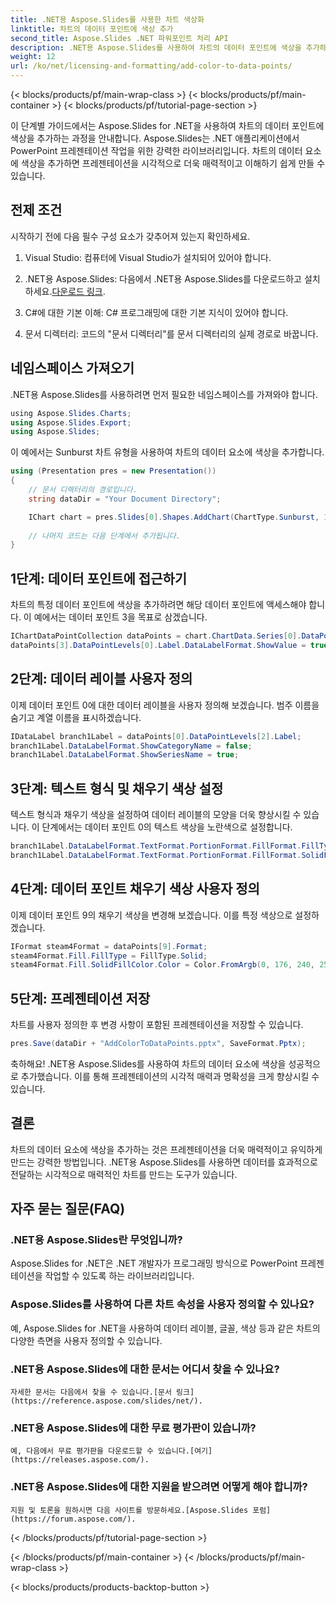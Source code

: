 ```yaml
---
title: .NET용 Aspose.Slides를 사용한 차트 색상화
linktitle: 차트의 데이터 포인트에 색상 추가
second_title: Aspose.Slides .NET 파워포인트 처리 API
description: .NET용 Aspose.Slides를 사용하여 차트의 데이터 포인트에 색상을 추가하는 방법을 알아보세요. 프레젠테이션을 시각적으로 향상하고 효과적으로 청중의 참여를 유도하세요.
weight: 12
url: /ko/net/licensing-and-formatting/add-color-to-data-points/
---
```


{< blocks/products/pf/main-wrap-class >}
{< blocks/products/pf/main-container >}
{< blocks/products/pf/tutorial-page-section >}


이 단계별 가이드에서는 Aspose.Slides for .NET을 사용하여 차트의 데이터 포인트에 색상을 추가하는 과정을 안내합니다. Aspose.Slides는 .NET 애플리케이션에서 PowerPoint 프레젠테이션 작업을 위한 강력한 라이브러리입니다. 차트의 데이터 요소에 색상을 추가하면 프레젠테이션을 시각적으로 더욱 매력적이고 이해하기 쉽게 만들 수 있습니다.

## 전제 조건

시작하기 전에 다음 필수 구성 요소가 갖추어져 있는지 확인하세요.

1. Visual Studio: 컴퓨터에 Visual Studio가 설치되어 있어야 합니다.

2.  .NET용 Aspose.Slides: 다음에서 .NET용 Aspose.Slides를 다운로드하고 설치하세요.[다운로드 링크](https://releases.aspose.com/slides/net/).

3. C#에 대한 기본 이해: C# 프로그래밍에 대한 기본 지식이 있어야 합니다.

4. 문서 디렉터리: 코드의 "문서 디렉터리"를 문서 디렉터리의 실제 경로로 바꿉니다.

## 네임스페이스 가져오기

.NET용 Aspose.Slides를 사용하려면 먼저 필요한 네임스페이스를 가져와야 합니다. 

```csharp
﻿using Aspose.Slides.Charts;
using Aspose.Slides.Export;
using Aspose.Slides;
```


이 예에서는 Sunburst 차트 유형을 사용하여 차트의 데이터 요소에 색상을 추가합니다.

```csharp
using (Presentation pres = new Presentation())
{
    // 문서 디렉터리의 경로입니다.
    string dataDir = "Your Document Directory";

    IChart chart = pres.Slides[0].Shapes.AddChart(ChartType.Sunburst, 100, 100, 450, 400);
    
    // 나머지 코드는 다음 단계에서 추가됩니다.
}
```

## 1단계: 데이터 포인트에 접근하기

차트의 특정 데이터 포인트에 색상을 추가하려면 해당 데이터 포인트에 액세스해야 합니다. 이 예에서는 데이터 포인트 3을 목표로 삼겠습니다.

```csharp
IChartDataPointCollection dataPoints = chart.ChartData.Series[0].DataPoints;
dataPoints[3].DataPointLevels[0].Label.DataLabelFormat.ShowValue = true;
```

## 2단계: 데이터 레이블 사용자 정의

이제 데이터 포인트 0에 대한 데이터 레이블을 사용자 정의해 보겠습니다. 범주 이름을 숨기고 계열 이름을 표시하겠습니다.

```csharp
IDataLabel branch1Label = dataPoints[0].DataPointLevels[2].Label;
branch1Label.DataLabelFormat.ShowCategoryName = false;
branch1Label.DataLabelFormat.ShowSeriesName = true;
```

## 3단계: 텍스트 형식 및 채우기 색상 설정

텍스트 형식과 채우기 색상을 설정하여 데이터 레이블의 모양을 더욱 향상시킬 수 있습니다. 이 단계에서는 데이터 포인트 0의 텍스트 색상을 노란색으로 설정합니다.

```csharp
branch1Label.DataLabelFormat.TextFormat.PortionFormat.FillFormat.FillType = FillType.Solid;
branch1Label.DataLabelFormat.TextFormat.PortionFormat.FillFormat.SolidFillColor.Color = Color.Yellow;
```

## 4단계: 데이터 포인트 채우기 색상 사용자 정의

이제 데이터 포인트 9의 채우기 색상을 변경해 보겠습니다. 이를 특정 색상으로 설정하겠습니다.

```csharp
IFormat steam4Format = dataPoints[9].Format;
steam4Format.Fill.FillType = FillType.Solid;
steam4Format.Fill.SolidFillColor.Color = Color.FromArgb(0, 176, 240, 255);
```

## 5단계: 프레젠테이션 저장

차트를 사용자 정의한 후 변경 사항이 포함된 프레젠테이션을 저장할 수 있습니다.

```csharp
pres.Save(dataDir + "AddColorToDataPoints.pptx", SaveFormat.Pptx);
```

축하해요! .NET용 Aspose.Slides를 사용하여 차트의 데이터 요소에 색상을 성공적으로 추가했습니다. 이를 통해 프레젠테이션의 시각적 매력과 명확성을 크게 향상시킬 수 있습니다.

## 결론

차트의 데이터 요소에 색상을 추가하는 것은 프레젠테이션을 더욱 매력적이고 유익하게 만드는 강력한 방법입니다. .NET용 Aspose.Slides를 사용하면 데이터를 효과적으로 전달하는 시각적으로 매력적인 차트를 만드는 도구가 있습니다.

## 자주 묻는 질문(FAQ)

### .NET용 Aspose.Slides란 무엇입니까?
   Aspose.Slides for .NET은 .NET 개발자가 프로그래밍 방식으로 PowerPoint 프레젠테이션을 작업할 수 있도록 하는 라이브러리입니다.

### Aspose.Slides를 사용하여 다른 차트 속성을 사용자 정의할 수 있나요?
   예, Aspose.Slides for .NET을 사용하여 데이터 레이블, 글꼴, 색상 등과 같은 차트의 다양한 측면을 사용자 정의할 수 있습니다.

### .NET용 Aspose.Slides에 대한 문서는 어디서 찾을 수 있나요?
    자세한 문서는 다음에서 찾을 수 있습니다.[문서 링크](https://reference.aspose.com/slides/net/).

### .NET용 Aspose.Slides에 대한 무료 평가판이 있습니까?
    예, 다음에서 무료 평가판을 다운로드할 수 있습니다.[여기](https://releases.aspose.com/).

### .NET용 Aspose.Slides에 대한 지원을 받으려면 어떻게 해야 합니까?
    지원 및 토론을 원하시면 다음 사이트를 방문하세요.[Aspose.Slides 포럼](https://forum.aspose.com/).
{< /blocks/products/pf/tutorial-page-section >}

{< /blocks/products/pf/main-container >}
{< /blocks/products/pf/main-wrap-class >}

{< blocks/products/products-backtop-button >}
